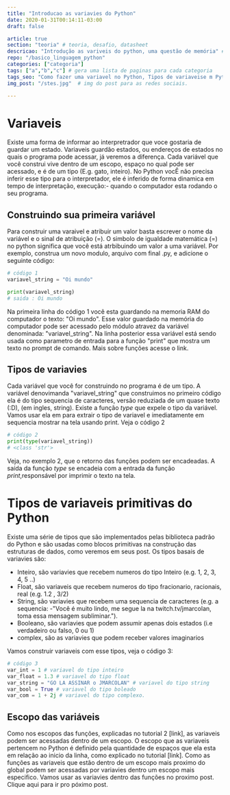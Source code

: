 ```yaml
---
title: "Introducao as variavies do Python"
date: 2020-01-31T00:14:11-03:00
draft: false

article: true
section: "teoria" # teoria, desafio, datasheet
descricao: "Introdução as variveis do python, uma questão de memória" # vai no seo tbm
repo: "/basico_linguagem_python"
categories: ["categoria"]
tags: ["a","b","c"] # gera uma lista de paginas para cada categoria
tags_seo: "Como fazer uma variavel no Python, Tipos de variaveise m Python" # tags que vai no seo
img_post: "/stes.jpg"  # img do post para as redes sociais.

---
```



# Variaveis

Existe uma forma de informar ao interpretrador que voce gostaria de guardar um estado. Variaveis guardão estados, ou endereços de estados no quais o programa pode acessar, já veremos a diferença. Cada variável que você construi vive dentro de um escopo, espaço no qual pode ser acessado, e é de um tipo (E.g. gato, inteiro). No Python vocÊ não precisa inferir esse tipo para o interpretador, ele é inferido de forma dinamica em tempo de interpretação, execução:- quando o computador esta rodando o seu programa.

## Construindo sua primeira variável
Para construir uma varaivel e atribuir um valor basta escrever o nome da variável e o sinal de atribuição (=). O simbolo de igualdade matemática (=) no python significa que você está atrbibuindo um valor a uma variável. Por exemplo, construa um novo modulo, arquivo com final .py, e adicione o seguinte código:

```python
# código 1
variavel_string = "Oi mundo"

print(variavel_string)
# saida : Oi mundo
```

Na primeira linha do código 1 você esta guardando na memoria RAM do computador o texto: "Oi mundo". Esse valor guardado na memória do computador pode ser acessado pelo módulo atravez da variável denominada: "variavel_string". Na linha posterior essa variável está sendo usada como parametro de entrada para a função "print" que mostra um texto no prompt de comando. Mais sobre funções acesse o link.

## Tipos de variavies

Cada variável que você for construindo no programa é de um tipo. A variável denovimanda "variavel_string" que construimos no primeiro código ela é do tipo sequencia de caracteres, versão reduziada de um quase texto (:D), (em ingles, string). Existe a função *type* que expele o tipo da variável. Vamos usar ela em para extrair o tipo de variavel e imediatamente em sequencia mostrar na tela usando print. Veja o código 2

```python
# código 2
print(type(variavel_string))
# <class 'str'>
```
Veja, no exemplo 2, que o retorno das funções podem ser encadeadas. A saída da função *type* se encadeia com a entrada da função *print*,responsável por imprimir o texto na tela.

# Tipos de variaveis primitivas do Python

Existe uma série de tipos que são implementados pelas biblioteca padrão do Python e são usadas como blocos primitivas na construção das estruturas de dados, como veremos em seus post. Os tipos basais de variavies são:
- Inteiro, são variavies que recebem numeros do tipo Inteiro (e.g. 1, 2, 3, 4, 5 ..)
- Float, são variaveis que recebem numeros do tipo fracionario, racionais, real (e.g. 1.2 , 3/2)
- String, são variavies que recebem uma sequencia de caracteres (e.g. a sequencia: -"Você é muito lindo, me segue la na twitch.tv/jmarcolan, toma essa mensagem subliminar.").
- Booleano, são variavies que podem assumir apenas dois estados (i.e verdadeiro ou falso, 0 ou 1)
- complex, são as variavies que podem receber valores imaginarios

Vamos construir variaveis com esse tipos, veja o código 3:
```python
# código 3
var_int = 1 # variavel do tipo inteiro
var_float = 1.3 # variavel do tipo float
var_string = "GO LA ASSINAR o JMARCOLAN" # variavel do tipo string
var_bool = True # variavel do tipo boleado
var_com = 1 + 2j # variavel do tipo complexo.
```


## Escopo das variáveis 

Como nos escopos das funções, explicadas no tutorial 2 [link], as variaveis podem ser acessadas dentro de um escopo. O escopo que as variaveis pertencem no Python é definido pela quantidade de espaços que ela esta em relação ao inicio da linha, como explicado no tutorial [link]. Como as funções as variaveis que estão dentro de um escopo mais proximo do global podem ser acessadas por variavies dentro um escopo mais especifico. Vamos usar as variavies dentro das funções no proximo post. Clique aqui para ir pro póximo post.